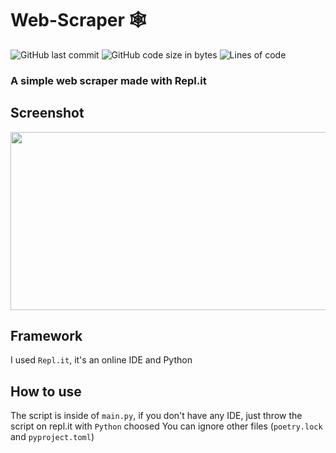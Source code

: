 # Web-Scraper 🕸️

![GitHub last commit](https://img.shields.io/github/last-commit/alexandreaero/web-scraper)
![GitHub code size in bytes](https://img.shields.io/github/languages/code-size/alexandreaero/web-scraper)
![Lines of code](https://img.shields.io/tokei/lines/github/alexandreaero/web-scraper)

### A simple web scraper made with Repl.it

## Screenshot
<img src="https://user-images.githubusercontent.com/66020831/112171672-55a3a080-8bf4-11eb-8c80-af086198f1c8.png" width="525" height="285">

## Framework
I used ``Repl.it``, it's an online IDE and Python

## How to use
The script is inside of ``main.py``, if you don't have any IDE, just throw the script on repl.it with ``Python`` choosed
You can ignore other files (``poetry.lock`` and ``pyproject.toml``)  
